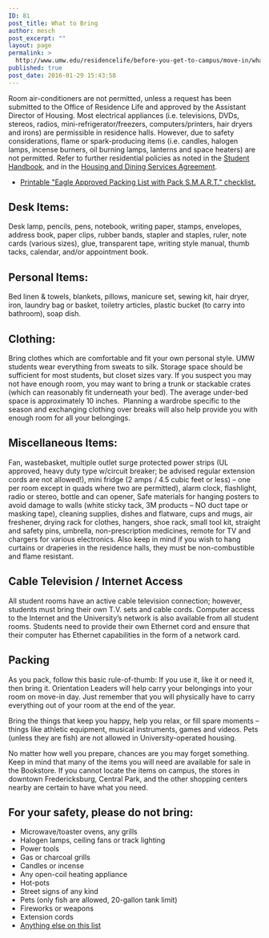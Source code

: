 ```yaml
---
ID: 81
post_title: What to Bring
author: mesch
post_excerpt: ""
layout: page
permalink: >
  http://www.umw.edu/residencelife/before-you-get-to-campus/move-in/what-to-bring/
published: true
post_date: 2016-01-29 15:43:58
---
```

Room air-conditioners are not permitted, unless a request has been submitted to the Office of Residence Life and approved by the Assistant Director of Housing. Most electrical appliances (i.e. televisions, DVDs, stereos, radios, mini-refrigerator/freezers, computers/printers, hair dryers and irons) are permissible in residence halls. However, due to safety considerations, flame or spark-producing items (i.e. candles, halogen lamps, incense burners, oil burning lamps, lanterns and space heaters) are not permitted. Refer to further residential policies as noted in the <a href="http://publications.umw.edu/student-handbook/">Student Handbook</a>, and in the <a href="http://www.umw.edu/residencelife/before-you-get-to-campus/services-agreement/">Housing and Dining Services Agreement</a>.
<ul>
 	<li><a href="http://www.umw.edu/residencelife/wp-content/uploads/sites/30/2016/06/Eagle-Approved-list.pdf">Printable "Eagle Approved Packing List with Pack S.M.A.R.T." checklist.</a></li>
</ul>
<h2>Desk Items:</h2>
Desk lamp, pencils, pens, notebook, writing paper, stamps, envelopes, address book, paper clips, rubber bands, stapler and staples, ruler, note cards (various sizes), glue, transparent tape, writing style manual, thumb tacks, calendar, and/or appointment book.
<h2>Personal Items:</h2>
Bed linen &amp; towels, blankets, pillows, manicure set, sewing kit, hair dryer, iron, laundry bag or basket, toiletry articles, plastic bucket (to carry into bathroom), soap dish.
<h2>Clothing:</h2>
Bring clothes which are comfortable and fit your own personal style. UMW students wear everything from sweats to silk. Storage space should be sufficient for most students, but closet sizes vary. If you suspect you may not have enough room, you may want to bring a trunk or stackable crates (which can reasonably fit underneath your bed). The average under-bed space is approximately 10 inches.  Planning a wardrobe specific to the season and exchanging clothing over breaks will also help provide you with enough room for all your belongings.
<h2>Miscellaneous Items:</h2>
Fan, wastebasket, multiple outlet surge protected power strips (UL approved, heavy duty type w/circuit breaker; be advised regular extension cords are not allowed!), mini fridge (2 amps / 4.5 cubic feet or less) – one per room except in quads where two are permitted), alarm clock, flashlight, radio or stereo, bottle and can opener, Safe materials for hanging posters to avoid damage to walls (white sticky tack, 3M products – NO duct tape or masking tape), cleaning supplies, dishes and flatware, cups and mugs, air freshener, drying rack for clothes, hangers, shoe rack, small tool kit, straight and safety pins, umbrella, non-prescription medicines, remote for TV and chargers for various electronics. Also keep in mind if you wish to hang curtains or draperies in the residence halls, they must be non-combustible and flame resistant.
<h2>Cable Television / Internet Access</h2>
All student rooms have an active cable television connection; however, students must bring their own T.V. sets and cable cords. Computer access to the Internet and the University’s network is also available from all student rooms. Students need to provide their own Ethernet cord and ensure that their computer has Ethernet capabilities in the form of a network card.
<h2>Packing</h2>
As you pack, follow this basic rule-of-thumb: If you use it, like it or need it, then bring it. Orientation Leaders will help carry your belongings into your room on move-in day. Just remember that you will physically have to carry everything out of your room at the end of the year.

Bring the things that keep you happy, help you relax, or fill spare moments – things like athletic equipment, musical instruments, games and videos. Pets (unless they are fish) are not allowed in University-operated housing.

No matter how well you prepare, chances are you may forget something. Keep in mind that many of the items you will need are available for sale in the Bookstore. If you cannot locate the items on campus, the stores in downtown Fredericksburg, Central Park, and the other shopping centers nearby are certain to have what you need.
<h2><strong>For your safety, please do not bring:</strong></h2>
<ul>
 	<li>Microwave/toaster ovens, any grills</li>
 	<li>Halogen lamps, ceiling fans or track lighting</li>
 	<li>Power tools</li>
 	<li>Gas or charcoal grills</li>
 	<li>Candles or incense</li>
 	<li>Any open-coil heating appliance</li>
 	<li>Hot-pots</li>
 	<li>Street signs of any kind</li>
 	<li>Pets (only fish are allowed, 20-gallon tank limit)</li>
 	<li>Fireworks or weapons</li>
 	<li>Extension cords</li>
 	<li><a href="http://www.umw.edu/residencelife/before-you-get-to-campus/move-in/prohibited-in-residence-halls/">Anything else on this list</a></li>
</ul>